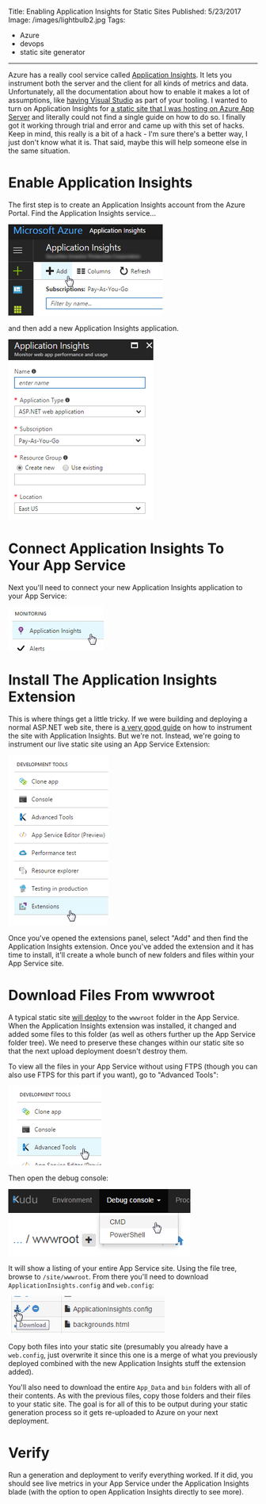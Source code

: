 Title: Enabling Application Insights for Static Sites
Published: 5/23/2017
Image: /images/lightbulb2.jpg
Tags:
  - Azure
  - devops
  - static site generator
---
Azure has a really cool service called [Application Insights](https://azure.microsoft.com/en-us/services/application-insights/). It lets you instrument both the server and the client for all kinds of metrics and data. Unfortunately, all the documentation about how to enable it makes a lot of assumptions, like [having Visual Studio](https://docs.microsoft.com/en-us/azure/application-insights/app-insights-asp-net#before-you-start) as part of your tooling. I wanted to turn on Application Insights for [a static site that I was hosting on Azure App Server](https://wyam.io/docs/deployment/azure) and literally could not find a single guide on how to do so. I finally got it working through trial and error and came up with this set of hacks. Keep in mind, this really is a bit of a hack - I'm sure there's a better way, I just don't know what it is. That said, maybe this will help someone else in the same situation.

# Enable Application Insights

The first step is to create an Application Insights account from the Azure Portal. Find the Application Insights service...

<img src="/posts/images/appinsights1.png" class="img-fluid"></img>

 and then add a new Application Insights application.

<img src="/posts/images/appinsights2.png" class="img-fluid"></img>

# Connect Application Insights To Your App Service

Next you'll need to connect your new Application Insights application to your App Service:

<img src="/posts/images/appinsights3.png" class="img-fluid"></img>

# Install The Application Insights Extension

This is where things get a little tricky. If we were building and deploying a normal ASP.NET web site, there is [a very good guide](https://docs.microsoft.com/en-us/azure/application-insights/app-insights-asp-net) on how to instrument the site with Application Insights. But we're not. Instead, we're going to instrument our live static site using an App Service Extension:

<img src="/posts/images/appinsights4.png" class="img-fluid"></img>

Once you've opened the extensions panel, select "Add" and then find the Application Insights extension. Once you've added the extension and it has time to install, it'll create a whole bunch of new folders and files within your App Service site.

# Download Files From wwwroot

A typical static site [will deploy](/posts/publishing-to-azure-using-cake-and-web-deploy) to the `wwwroot` folder in the App Service. When the Application Insights extension was installed, it changed and added some files to this folder (as well as others further up the App Service folder tree). We need to preserve these changes within our static site so that the next upload deployment doesn't destroy them.

To view all the files in your App Service without using FTPS (though you can also use FTPS for this part if you want), go to "Advanced Tools":

<img src="/posts/images/appinsights5.png" class="img-fluid"></img>

Then open the debug console:

<img src="/posts/images/appinsights6.png" class="img-fluid"></img>

It will show a listing of your entire App Service site. Using the file tree, browse to `/site/wwwroot`. From there you'll need to download `ApplicationInsights.config` and `web.config`:

<img src="/posts/images/appinsights7.png" class="img-fluid"></img>

Copy both files into your static site (presumably you already have a `web.config`, just overwrite it since this one is a merge of what you previously deployed combined with the new Application Insights stuff the extension added).

You'll also need to download the entire `App_Data` and `bin` folders with all of their contents. As with the previous files, copy those folders and their files to your static site. The goal is for all of this to be output during your static generation process so it gets re-uploaded to Azure on your next deployment.

# Verify

Run a generation and deployment to verify everything worked. If it did, you should see live metrics in your App Service under the Application Insights blade (with the option to open Application Insights directly to see more).